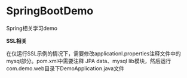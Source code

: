 # SpringBootDemo
Spring相关学习demo

**SSL相关**

在仅运行SSL示例的情况下，需要修改applicationl.properties注释文件中的mysql部分。pom.xml中需要注释 JPA data、mysql lib模块，然后运行com.demo.web目录下DemoApplication.java文件
